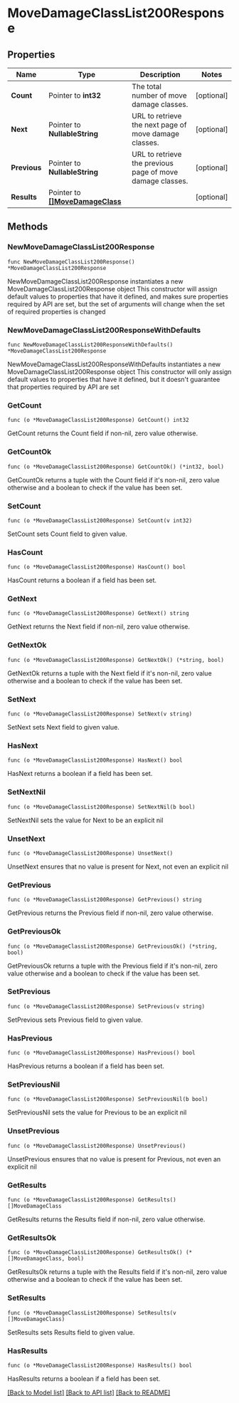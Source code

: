 # MoveDamageClassList200Response

## Properties

Name | Type | Description | Notes
------------ | ------------- | ------------- | -------------
**Count** | Pointer to **int32** | The total number of move damage classes. | [optional] 
**Next** | Pointer to **NullableString** | URL to retrieve the next page of move damage classes. | [optional] 
**Previous** | Pointer to **NullableString** | URL to retrieve the previous page of move damage classes. | [optional] 
**Results** | Pointer to [**[]MoveDamageClass**](MoveDamageClass.md) |  | [optional] 

## Methods

### NewMoveDamageClassList200Response

`func NewMoveDamageClassList200Response() *MoveDamageClassList200Response`

NewMoveDamageClassList200Response instantiates a new MoveDamageClassList200Response object
This constructor will assign default values to properties that have it defined,
and makes sure properties required by API are set, but the set of arguments
will change when the set of required properties is changed

### NewMoveDamageClassList200ResponseWithDefaults

`func NewMoveDamageClassList200ResponseWithDefaults() *MoveDamageClassList200Response`

NewMoveDamageClassList200ResponseWithDefaults instantiates a new MoveDamageClassList200Response object
This constructor will only assign default values to properties that have it defined,
but it doesn't guarantee that properties required by API are set

### GetCount

`func (o *MoveDamageClassList200Response) GetCount() int32`

GetCount returns the Count field if non-nil, zero value otherwise.

### GetCountOk

`func (o *MoveDamageClassList200Response) GetCountOk() (*int32, bool)`

GetCountOk returns a tuple with the Count field if it's non-nil, zero value otherwise
and a boolean to check if the value has been set.

### SetCount

`func (o *MoveDamageClassList200Response) SetCount(v int32)`

SetCount sets Count field to given value.

### HasCount

`func (o *MoveDamageClassList200Response) HasCount() bool`

HasCount returns a boolean if a field has been set.

### GetNext

`func (o *MoveDamageClassList200Response) GetNext() string`

GetNext returns the Next field if non-nil, zero value otherwise.

### GetNextOk

`func (o *MoveDamageClassList200Response) GetNextOk() (*string, bool)`

GetNextOk returns a tuple with the Next field if it's non-nil, zero value otherwise
and a boolean to check if the value has been set.

### SetNext

`func (o *MoveDamageClassList200Response) SetNext(v string)`

SetNext sets Next field to given value.

### HasNext

`func (o *MoveDamageClassList200Response) HasNext() bool`

HasNext returns a boolean if a field has been set.

### SetNextNil

`func (o *MoveDamageClassList200Response) SetNextNil(b bool)`

 SetNextNil sets the value for Next to be an explicit nil

### UnsetNext
`func (o *MoveDamageClassList200Response) UnsetNext()`

UnsetNext ensures that no value is present for Next, not even an explicit nil
### GetPrevious

`func (o *MoveDamageClassList200Response) GetPrevious() string`

GetPrevious returns the Previous field if non-nil, zero value otherwise.

### GetPreviousOk

`func (o *MoveDamageClassList200Response) GetPreviousOk() (*string, bool)`

GetPreviousOk returns a tuple with the Previous field if it's non-nil, zero value otherwise
and a boolean to check if the value has been set.

### SetPrevious

`func (o *MoveDamageClassList200Response) SetPrevious(v string)`

SetPrevious sets Previous field to given value.

### HasPrevious

`func (o *MoveDamageClassList200Response) HasPrevious() bool`

HasPrevious returns a boolean if a field has been set.

### SetPreviousNil

`func (o *MoveDamageClassList200Response) SetPreviousNil(b bool)`

 SetPreviousNil sets the value for Previous to be an explicit nil

### UnsetPrevious
`func (o *MoveDamageClassList200Response) UnsetPrevious()`

UnsetPrevious ensures that no value is present for Previous, not even an explicit nil
### GetResults

`func (o *MoveDamageClassList200Response) GetResults() []MoveDamageClass`

GetResults returns the Results field if non-nil, zero value otherwise.

### GetResultsOk

`func (o *MoveDamageClassList200Response) GetResultsOk() (*[]MoveDamageClass, bool)`

GetResultsOk returns a tuple with the Results field if it's non-nil, zero value otherwise
and a boolean to check if the value has been set.

### SetResults

`func (o *MoveDamageClassList200Response) SetResults(v []MoveDamageClass)`

SetResults sets Results field to given value.

### HasResults

`func (o *MoveDamageClassList200Response) HasResults() bool`

HasResults returns a boolean if a field has been set.


[[Back to Model list]](../README.md#documentation-for-models) [[Back to API list]](../README.md#documentation-for-api-endpoints) [[Back to README]](../README.md)


